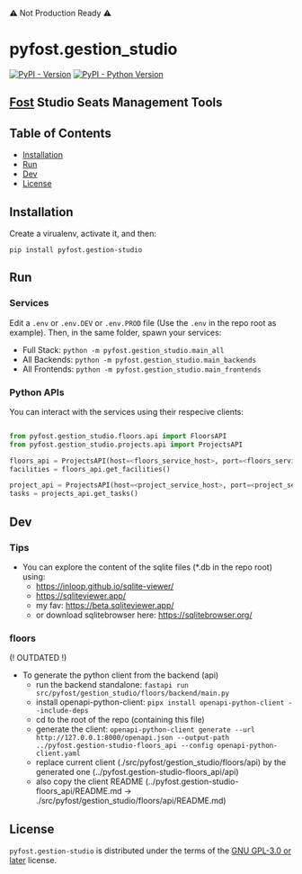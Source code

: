 ⚠️ Not Production Ready ⚠️

# pyfost.gestion_studio

[![PyPI - Version](https://img.shields.io/pypi/v/pyfost.gestion-studio.svg)](https://pypi.org/project/pyfost.gestion-studio)
[![PyPI - Python Version](https://img.shields.io/pypi/pyversions/pyfost.gestion-studio.svg)](https://pypi.org/project/pyfost.gestion-studio)

[Fost](https://fost.studio) Studio Seats Management Tools
-----

## Table of Contents

- [Installation](#installation)
- [Run](#run)
- [Dev](#dev)
- [License](#license)

## Installation

Create a virualenv, activate it, and then:
```console
pip install pyfost.gestion-studio
```

## Run

### Services

Edit a `.env` or `.env.DEV` or `.env.PROD` file (Use the `.env` in the repo root as example).
Then, in the same folder, spawn your services:
- Full Stack: `python -m pyfost.gestion_studio.main_all`
- All Backends: `python -m pyfost.gestion_studio.main_backends`
- All Frontends: `python -m pyfost.gestion_studio.main_frontends`

### Python APIs

You can interact with the services using their respecive clients:
```python

from pyfost.gestion_studio.floors.api import FloorsAPI
from pyfost.gestion_studio.projects.api import ProjectsAPI

floors_api = ProjectsAPI(host=<floors_service_host>, port=<floors_service_port>)
facilities = floors_api.get_facilities()

project_api = ProjectsAPI(host=<project_service_host>, port=<project_service_port>)
tasks = projects_api.get_tasks()

```

## Dev

### Tips

- You can explore the content of the sqlite files (*.db in the repo root) using:
    - https://inloop.github.io/sqlite-viewer/
    - https://sqliteviewer.app/
    - my fav: https://beta.sqliteviewer.app/
    - or download sqlitebrowser here: https://sqlitebrowser.org/

### floors

(! OUTDATED !)

- To generate the python client from the backend (api)
    - run the backend standalone: `fastapi run src/pyfost/gestion_studio/floors/backend/main.py`
    - install openapi-python-client: `pipx install openapi-python-client --include-deps`
    - cd to the root of the repo (containing this file)
    - generate the client: `openapi-python-client generate --url http://127.0.0.1:8000/openapi.json --output-path ../pyfost.gestion-studio-floors_api --config openapi-python-client.yaml`
    - replace current client (./src/pyfost/gestion_studio/floors/api) by the generated one (../pyfost.gestion-studio-floors_api/api)
    - also copy the client README (../pyfost.gestion-studio-floors_api/README.md -> ./src/pyfost/gestion_studio/floors/api/README.md)


## License
`pyfost.gestion-studio` is distributed under the terms of the [GNU GPL-3.0 or later](https://www.gnu.org/licenses/gpl-3.0.en.html) license.
